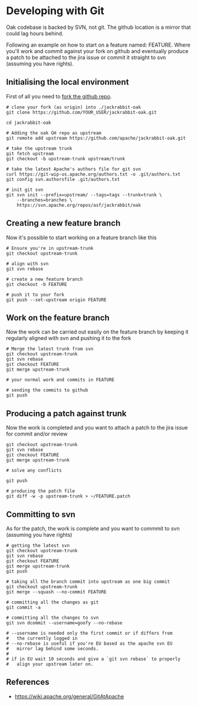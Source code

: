 <!--
   Licensed to the Apache Software Foundation (ASF) under one or more
   contributor license agreements.  See the NOTICE file distributed with
   this work for additional information regarding copyright ownership.
   The ASF licenses this file to You under the Apache License, Version 2.0
   (the "License"); you may not use this file except in compliance with
   the License.  You may obtain a copy of the License at

       http://www.apache.org/licenses/LICENSE-2.0

   Unless required by applicable law or agreed to in writing, software
   distributed under the License is distributed on an "AS IS" BASIS,
   WITHOUT WARRANTIES OR CONDITIONS OF ANY KIND, either express or implied.
   See the License for the specific language governing permissions and
   limitations under the License.
  -->

# Developing with Git

Oak codebase is backed by SVN, not git. The github location is a
mirror that could lag hours behind.

Following an example on how to start on a feature named:
FEATURE. Where you'll work and commit against your fork on github and
eventually produce a patch to be attached to the jira issue or commit
it straight to svn (assuming you have rights).

## Initialising the local environment

First of all you need to [fork the github repo](http://github.com/apache/jackrabbit-oak).

    # clone your fork (as origin) into ./jackrabbit-oak
    git clone https://github.com/YOUR_USER/jackrabbit-oak.git

    cd jackrabbit-oak

    # Adding the oak GH repo as upstream
    git remote add upstream https://github.com/apache/jackrabbit-oak.git

    # take the upstream trunk
    git fetch upstream
    git checkout -b upstream-trunk upstream/trunk

    # take the latest Apache's authors file for git svn
    curl https://git-wip-us.apache.org/authors.txt -o .git/authors.txt
    git config svn.authorsfile .git/authors.txt

    # init git svn 
    git svn init --prefix=upstream/ --tags=tags --trunk=trunk \
        --branches=branches \
        https://svn.apache.org/repos/asf/jackrabbit/oak
        
## Creating a new feature branch

Now it's possible to start working on a feature branch like this

    # Ensure you're in upstream-trunk
    git checkout upstream-trunk

    # align with svn
    git svn rebase

    # create a new feature branch
    git checkout -b FEATURE

    # push it to your fork
    git push --set-upstream origin FEATURE

## Work on the feature branch

Now the work can be carried out easily on the feature branch by
keeping it regularly aligned with svn and pushing it to the fork

    # Merge the latest trunk from svn
    git checkout upstream-trunk
    git svn rebase
    git checkout FEATURE
    git merge upstream-trunk

    # your normal work and commits in FEATURE

    # sending the commits to github
    git push
    
## Producing a patch against trunk

Now the work is completed and you want to attach a patch to the jira
issue for commit and/or review

    git checkout upstream-trunk
    git svn rebase
    git checkout FEATURE
    git merge upstream-trunk

    # solve any conflicts

    git push

    # producing the patch file
    git diff -w -p upstream-trunk > ~/FEATURE.patch


## Committing to svn

As for the patch, the work is complete and you want to commmit to svn
(assuming you have rights)

    # getting the latest svn
    git checkout upstream-trunk
    git svn rebase
    git checkout FEATURE
    git merge upstream-trunk
    git push

    # taking all the branch commit into upstream as one big commit
    git checkout upstream-trunk
    git merge --squash --no-commit FEATURE

    # committing all the changes as git
    git commit -a

    # committing all the changes to svn
    git svn dcommit --username=goofy --no-rebase

    # --username is needed only the first commit or if differs from
    #   the currently logged in
    # --no-rebase is useful if you're EU based as the apache svn EU
    #   mirror lag behind some seconds.
    #
    # if in EU wait 10 seconds and give a `git svn rebase` to properly
    #   align your upstream later on.
    
## References

- https://wiki.apache.org/general/GitAtApache
